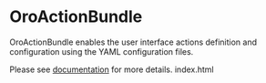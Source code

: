 # OroActionBundle

OroActionBundle enables the user interface actions definition and configuration using the YAML configuration files.

Please see [documentation](https://doc.oroinc.com/backend/entities-data-management/actions/) for more details.
index.html